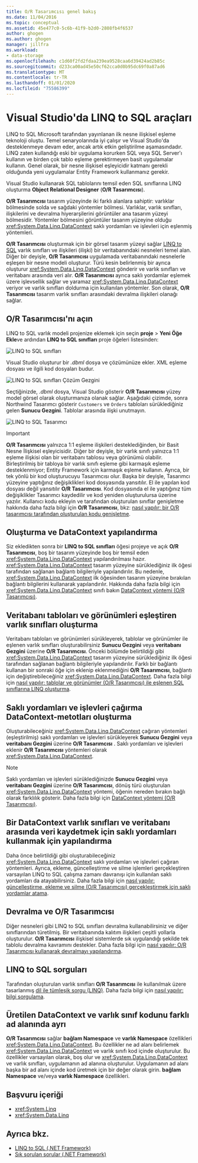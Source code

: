 ```yaml
---
title: O/R Tasarımcısı genel bakış
ms.date: 11/04/2016
ms.topic: conceptual
ms.assetid: 45e477c0-5c6b-41f9-b2d0-2808fb4f6537
author: ghogen
ms.author: ghogen
manager: jillfra
ms.workload:
- data-storage
ms.openlocfilehash: c1d60f2fd2fdaa239ea9528caa6d39424ad2b85c
ms.sourcegitcommit: d233ca00ad45e50cf62cca0d0b95dc69f0a87ad6
ms.translationtype: MT
ms.contentlocale: tr-TR
ms.lasthandoff: 01/01/2020
ms.locfileid: "75586399"
---
```

# <a name="linq-to-sql-tools-in-visual-studio"></a>Visual Studio'da LINQ to SQL araçları

LINQ to SQL Microsoft tarafından yayınlanan ilk nesne ilişkisel eşleme teknoloji oluştu. Temel senaryolarında iyi çalışır ve Visual Studio'da desteklenmeye devam eder, ancak artık etkin geliştirilme aşamasındadır. LINQ zaten kullandığı eski bir uygulama korurken SQL veya SQL Server'ı kullanın ve birden çok tablo eşleme gerektirmeyen basit uygulamalar kullanın. Genel olarak, bir nesne ilişkisel eşleyicidir katmanı gerekli olduğunda yeni uygulamalar Entity Framework kullanmanız gerekir.

Visual Studio kullanarak SQL tablolarını temsil eden SQL sınıflarına LINQ oluşturma **Object Relational Designer** (**O/R Tasarımcısı**).

**O/R Tasarımcısı** tasarım yüzeyinde iki farklı alanlara sahiptir: varlıklar bölmesinde solda ve sağdaki yöntemler bölmesi. Varlıklar, varlık sınıfları, ilişkilerini ve devralma hiyerarşilerini görüntüler ana tasarım yüzeyi bölmesidir. Yöntemler bölmesini görüntüler tasarım yüzeyine olduğu <xref:System.Data.Linq.DataContext> saklı yordamları ve işlevleri için eşlenmiş yöntemleri.

**O/R Tasarımcısı** oluşturmak için bir görsel tasarım yüzeyi sağlar [LINQ to SQL](/dotnet/framework/data/adonet/sql/linq/index) varlık sınıfları ve ilişkileri (ilişki) bir veritabanındaki nesneleri temel alan. Diğer bir deyişle, **O/R Tasarımcısı** uygulamada veritabanındaki nesnelerle eşleşen bir nesne modeli oluşturur. Türü kesin belirlenmiş bir ayrıca oluşturur <xref:System.Data.Linq.DataContext> gönderir ve varlık sınıfları ve veritabanı arasında veri alır. **O/R Tasarımcısı** ayrıca saklı yordamlar eşlemek üzere işlevsellik sağlar ve yaramaz <xref:System.Data.Linq.DataContext> veriyor ve varlık sınıfları doldurma için kullanılan yöntemler. Son olarak, **O/R Tasarımcısı** tasarım varlık sınıfları arasındaki devralma ilişkileri olanağı sağlar.

## <a name="open-the-or-designer"></a>O/R Tasarımcısı'nı açın

LINQ to SQL varlık modeli projenize eklemek için seçin **proje** > **Yeni Öğe Ekle**ve ardından **LINQ to SQL sınıfları** proje öğeleri listesinden:

![LINQ to SQL sınıfları](../data-tools/media/raddata-linq-to-sql-classes.png)

Visual Studio oluşturur bir *.dbml* dosya ve çözümünüze ekler. XML eşleme dosyası ve ilgili kod dosyaları budur.

![LINQ to SQL sınıfları Çözüm Gezgini](../data-tools/media/raddata-linq-to-sql-classes-in-solution-explorer.png)

Seçtiğinizde, *.dbml* dosya, Visual Studio gösterir **O/R Tasarımcısı** yüzey model görsel olarak oluşturmanıza olanak sağlar. Aşağıdaki çizimde, sonra Northwind Tasarımcı gösterir `Customers` ve `Orders` tabloları sürüklediğiniz gelen **Sunucu Gezgini**. Tablolar arasında ilişki unutmayın.

![LINQ to SQL Tasarımcı](../data-tools/media/raddata-linq-to-sql-designer.png)

> [!IMPORTANT]
> **O/R Tasarımcısı** yalnızca 1:1 eşleme ilişkileri desteklediğinden, bir Basit Nesne İlişkisel eşleyicisidir. Diğer bir deyişle, bir varlık sınıfı yalnızca 1:1 eşleme ilişkisi olan bir veritabanı tablosu veya görünümü olabilir. Birleştirilmiş bir tabloya bir varlık sınıfı eşleme gibi karmaşık eşleme desteklenmiyor; Entity Framework için karmaşık eşleme kullanın. Ayrıca, bir tek yönlü bir kod oluşturucuyu Tasarımcısı olur. Başka bir deyişle, Tasarımcı yüzeyine yaptığınız değişiklikleri kod dosyasında yansıtılır. El ile yapılan kod dosyası değil yansıtılır **O/R Tasarımcısı**. Kod dosyasında el ile yaptığınız tüm değişiklikler Tasarımcı kaydedilir ve kod yeniden oluşturulursa üzerine yazılır. Kullanıcı kodu ekleyin ve tarafından oluşturulan sınıflar genişletme hakkında daha fazla bilgi için **O/R Tasarımcısı**, bkz: [nasıl yapılır: bir O/R tasarımcısı tarafından oluşturulan kodu genişletme](../data-tools/how-to-extend-code-generated-by-the-o-r-designer.md).

## <a name="create-and-configure-the-datacontext"></a>Oluşturma ve DataContext yapılandırma

Siz ekledikten sonra bir **LINQ to SQL sınıfları** öğesi projeye ve açık **O/R Tasarımcısı**, boş bir tasarım yüzeyinde boş bir temsil eden <xref:System.Data.Linq.DataContext> yapılandırılması hazır. <xref:System.Data.Linq.DataContext> tasarım yüzeyine sürüklediğiniz ilk öğesi tarafından sağlanan bağlantı bilgileriyle yapılandırılır. Bu nedenle, <xref:System.Data.Linq.DataContext> ilk öğesinden tasarım yüzeyine bırakılan bağlantı bilgilerini kullanarak yapılandırılır. Hakkında daha fazla bilgi için <xref:System.Data.Linq.DataContext> sınıfı bakın [DataContext yöntemi (O/R Tasarımcısı)](../data-tools/datacontext-methods-o-r-designer.md).

## <a name="create-entity-classes-that-map-to-database-tables-and-views"></a>Veritabanı tabloları ve görünümleri eşleştiren varlık sınıfları oluşturma

Veritabanı tabloları ve görünümleri sürükleyerek, tablolar ve görünümler ile eşlenen varlık sınıfları oluşturabilirsiniz **Sunucu Gezgini** veya **veritabanı Gezgini** üzerine **O/R Tasarımcısı**. Önceki bölümde belirtildiği gibi <xref:System.Data.Linq.DataContext> tasarım yüzeyine sürüklediğiniz ilk öğesi tarafından sağlanan bağlantı bilgileriyle yapılandırılır. Farklı bir bağlantı kullanan bir sonraki öğe için eklenip eklenmediğini **O/R Tasarımcısı**, bağlantı için değiştirebileceğiniz <xref:System.Data.Linq.DataContext>. Daha fazla bilgi için [nasıl yapılır: tablolar ve görünümler (O/R Tasarımcısı) ile eşlenen SQL sınıflarına LINQ oluşturma](../data-tools/how-to-create-linq-to-sql-classes-mapped-to-tables-and-views-o-r-designer.md).

## <a name="create-datacontext-methods-that-call-stored-procedures-and-functions"></a>Saklı yordamları ve işlevleri çağırma DataContext-metotları oluşturma

Oluşturabileceğiniz <xref:System.Data.Linq.DataContext> çağıran yöntemleri (eşleştirilmiş) saklı yordamları ve işlevleri sürükleyerek **Sunucu Gezgini** veya **veritabanı Gezgini** üzerine **O/R Tasarımcısı** . Saklı yordamları ve işlevleri eklenir **O/R Tasarımcısı** yöntemleri olarak <xref:System.Data.Linq.DataContext>.

> [!NOTE]
> Saklı yordamları ve işlevleri sürüklediğinizde **Sunucu Gezgini** veya **veritabanı Gezgini** üzerine **O/R Tasarımcısı**, dönüş türü oluşturulan <xref:System.Data.Linq.DataContext> yöntemi, öğenin nereden bırakın bağlı olarak farklılık gösterir. Daha fazla bilgi için [DataContext yöntemi (O/R Tasarımcısı)](../data-tools/datacontext-methods-o-r-designer.md).

## <a name="configure-a-datacontext-to-use-stored-procedures-to-save-data-between-entity-classes-and-a-database"></a>Bir DataContext varlık sınıfları ve veritabanı arasında veri kaydetmek için saklı yordamları kullanmak için yapılandırma

Daha önce belirtildiği gibi oluşturabileceğiniz <xref:System.Data.Linq.DataContext> saklı yordamları ve işlevleri çağıran yöntemleri. Ayrıca, ekleme, güncelleştirme ve silme işlemleri gerçekleştiren varsayılan LINQ to SQL çalışma zamanı davranışı için kullanılan saklı yordamları da atayabilirsiniz. Daha fazla bilgi için [nasıl yapılır: güncelleştirme, ekleme ve silme (O/R Tasarımcısı) gerçekleştirmek için saklı yordamlar atama](../data-tools/how-to-assign-stored-procedures-to-perform-updates-inserts-and-deletes-o-r-designer.md).

## <a name="inheritance-and-the-or-designer"></a>Devralma ve O/R Tasarımcısı

Diğer nesneleri gibi LINQ to SQL sınıfları devralma kullanabilirsiniz ve diğer sınıflarından türetilmiş. Bir veritabanında kalıtım ilişkileri çeşitli yollarla oluşturulur. **O/R Tasarımcısı** ilişkisel sistemlerde sık uygulandığı şekilde tek tablolu devralma kavramını destekler. Daha fazla bilgi için [nasıl yapılır: O/R Tasarımcısı kullanarak devralmayı yapılandırma](../data-tools/how-to-configure-inheritance-by-using-the-o-r-designer.md).

## <a name="linq-to-sql-queries"></a>LINQ to SQL sorguları

Tarafından oluşturulan varlık sınıfları **O/R Tasarımcısı** ile kullanılmak üzere tasarlanmış [dil ile tümleşik sorgu (LINQ)](/dotnet/csharp/linq/). Daha fazla bilgi için [nasıl yapılır: bilgi sorgulama](/dotnet/framework/data/adonet/sql/linq/how-to-query-for-information).

## <a name="separate-the-generated-datacontext-and-entity-class-code-into-different-namespaces"></a>Üretilen DataContext ve varlık sınıf kodunu farklı ad alanında ayrı

**O/R Tasarımcısı** sağlar **bağlam Namespace** ve **varlık Namespace** özellikleri <xref:System.Data.Linq.DataContext>. Bu özellikler ne ad alanı belirlemek <xref:System.Data.Linq.DataContext> ve varlık sınıfı kod içinde oluşturulur. Bu özellikler varsayılan olarak, boş olur ve <xref:System.Data.Linq.DataContext> ve varlık sınıfları, uygulamanın ad alanına oluşturulur. Uygulamanın ad alanı başka bir ad alanı içinde kod üretmek için bir değer olarak girin. **bağlam Namespace** ve/veya **varlık Namespace** özellikleri.

## <a name="reference-content"></a>Başvuru içeriği

- <xref:System.Linq>
- <xref:System.Data.Linq>

## <a name="see-also"></a>Ayrıca bkz.

- [LINQ to SQL (.NET Framework)](/dotnet/framework/data/adonet/sql/linq/index)
- [Sık sorulan sorular (.NET Framework)](/dotnet/framework/data/adonet/sql/linq/frequently-asked-questions)
